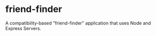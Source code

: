 # friend-finder
A compatibility-based "friend-finder" application that uses Node and Express Servers.
